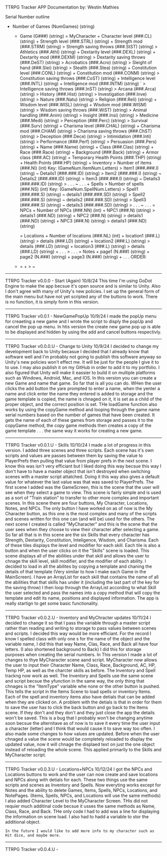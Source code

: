 TTRPG Tracker APP Documentation
by: Westin Mathies

Serial Number outline
* Number of Games (NumGames) (string)
	- Game (G###) (string)
		 = MyCharacter
			+ Character level (###.CL) (string)
			+ Strength level (###.STRL) (string)
			+ Strength mod (###.STRM) (string)
				> Strength saving throws (###.StST) (string)
				> Athletics (###.Athl) (string)
			+ Dextarity level (###.DEXL) (string)
			+ Dextarity mod (###.DEXM) (string)
				> Dextarity saving throws (###.DeST) (string)
				> Acrobatics (###.Acro) (string)
				> Sleight of hand (###.Slei) (string)
				> Stealth (###.Stea) (string)
			+ Constitution level (###.CONL) (string)
			+ Constitution mod (###.CONM) (string)
				> Constitution saving throws (###.CoST) (string)
			+ Intelligence level (###.INTL) (string)
			+ Intelligence mod (###.INTM) (string)
`				> Intelligence saving throws (###.InST) (string)
				> Arcana (###.Arca) (string)
				> History (###.Hist) (string)
				> Investigation (###.Inve) (string)
				> Nature (###.Natu) (string)
				> Religion (###.Reli) (string)
			+ Wisdom level (###.WISL) (string)
			+ Wisdom mod (###.WISM) (string)
				> Wisdom saving throws (###.WiST) (string)
				> Animal handling (###.Anim) (string)
				> Insight (###.Insi) (string)
				> Medicine (###.Medi) (string)
				> Perception (###.Perc) (string)
				> Survival (###.Surv) (string)
			+ Charisma level (###.CHAL) (string)
			+ Charisma mod (###.CHAM) (string)
				> Charisma saving throws (###.ChST) (string)
				> Deception (###.Dece) (string)
				> Intimidation (###.Inti) (string)
				> Performance (###.Perf) (string)
				> Persuasion (###.Pers) (string)
			+ Name (###.Name) (string)
			+ Class (###.Clas) (string)
			+ Race (###.Race) (string)
			+ Background (###.Back) (string)
			+ Armor class (###.AC) (string)
			+ Temporary Health Points (###.THP) (string)
			+ Health Points (###.HP) (string)
			+ Inventory
				> Number of items (###.NI) (int)
Key: (GameNum.ItemNum.Letters)
				> Item1 (###.###.I) (string)
					~ Details1 (###.###.ID) (string)
				> Item2 (###.###.I) (string)
					~ Details2 (###.###.ID) (string)
				> Item3 (###.###.I) (string)
					~ Details3 (###.###.ID) (string)
				> . . .
					~ . . .
			+ Spells
				> Number of spells (###.NS) (int)
Key: (GameNum.SpellNum.Letters)
				> Spell1 (###.###.S) (string)
					~ details1 (###.###.SD) (string)
				> Spell2 (###.###.S) (string)
					~ details2 (###.###.SD) (string)
				> Spell3 (###.###.S) (string)
					~ details3 (###.###.SD) (string)
				> . . .
					~ . . .
		= NPCs
			+ Number of NPCs (###.NN) (int)
			+ NPC1 (###.N) (string)
				> details1 (###.ND) (string)
			+ NPC2 (###.N) (string)
				> details1 (###.ND) (string)
			+ NPC3 (###.N) (string)
				> details1 (###.ND) (string)

		= Locations
			+ Number of locations (###.NL) (int)
			+ location1 (###.L) (string)
				> details (###.LD) (string)
			+ location2 (###.L) (string)
				> details (###.LD) (string)
			+ location3 (###.L) (string)
				> details (###.LD) (string)
			+ . . .
				> . . .
		= Notes
			+ page1 (N.###) (string)
			+ page2 (N.###) (string)
			+ page3 (N.###) (string)
			+ . . .
ORDER:
    -
        =
            +
                >
                    ~
___________________________________________________________________________________________________________________________________________________________________________________________
TTRPG Tracker v0.0.0 - Start (Again)
10/8/24
	This time I'm using GoDot Engine to make the app becsue it's open source and is similar to Unity. Also I
	don't agree with many of Unity's new policies.
	I set up the general form of the main menu but have not yet scripted any of the buttons to work. There is no
	function, it is simply form in this version.
___________________________________________________________________________________________________________________________________________________________________________________________
TTRPG Tracker v0.0.1 - NewGamePopUp
10/9/24
	I made the popUp menu for creaeting a new game and I wrote the script to disply the popUp and cancel the pop
	up menu. In htis version the create new game pop up is able to be displayed and hidden by using the add and
	cancel buttons respectivly.
___________________________________________________________________________________________________________________________________________________________________________________________
TTRPG Tracker v0.0.0.U - Change to Unity
10/9/24
	I decided to change my development back to Unity becasue I decided that I already know that software well and
	I'm probably not going to publish this software anyway so Unity's new policies won't effect me. It will be
	just for the people I give it to to use. I may also publish it on my GitHub in order to add it to my
	portfolio. I also figured that Unity will make it eassier to build it on multiple platforms such as Windows,
	Android, Mac, and IOS.
	In this version you can create a new Game and name that game. So far that is all you can do. WHen the user
	clicks the add button the yare prompted to enter a name, when the yenter a name and click enter the name they
	entered is added to storage and the game template is copied, the name is chnaged on it, it is set as a child
	of the proper object, and the correct position is set.
	THe loadGame function also works by using the copyGame method and looping through the game name serial numbers
	based on the number of games that have been created. It gets the name of each of these games from storage and
	passes it to the copyGame method, the copy game methods then creates a copy of the game template . . . the
	same way it works for creating a new game.
___________________________________________________________________________________________________________________________________________________________________________________________
TTRPG Tracker v0.0.1.U - Skills
10/10/24
	I made a lot of progress in this version. I added three scenes and three scripts. Each scene has it's own
	scripts and values are passes between them by saving the value to PlayerPrefs then pulling that value from
	player prefs in the next scene. I know this was isn't very efficiant but I liked doing this way becsue this
	way I don't have to have a master object that isn't destroyed when switching scenes with a master script
	attatched. Doing it this way also gives a default value for whatever the last value was that was saved to
	PlayerPrefs.
	The first scene I added was the GameScreen, this is the scene that the user will see when they select a game
	to view. This scene is fairly simple and is used as a sort of "Train station" to transfer to other more
	complex and important scenes. In this scene there are four buttons, My Character, Locations, Notes, and NPCs.
	The only button I have worked on as of now is the My Character button, as this one is the most complex and
	many of the scripts and scenes written for this one can (and will be) used for the others. The next scene I
	created is called "MyCharacter" and this is the scene that the user sees when they choose to view their
	character after selecting a game. So far all that is in this scene are the six Skills that every character has
	 Strength, Dextarity, Constitution, Inteligence, Wisdom, and Charisma. Each of these tiles displays the level
	and modifier for each skill. Each tile is also a button and when the user clicks on it the "Skills" scene is
	loaded. This scene displays all of the abilities under that skill and allows the user to chnage the skill
	level, skill modifier, and the modifier of each ability. I decided to load in all the abilites by copying a
	template and chaning the details of that template (Very similar to how I make each Game in the MainScreen). I
	have an ArrayList for each skill that contains the name of all the abilities that that skills has under it
	(including the last part of the key for the saving throw) I then loop through the ArrayList according to what
	Skill the user selected and pass the names into a copy method that will copy the template and edit its name,
	positions and displayed information. The app is really startign to get some basic functionality.
___________________________________________________________________________________________________________________________________________________________________________________________
TTRPG Tracker v0.0.2.U - Inventory and MyChracter updates
10/11/24
	I decided to change it so that I pass the variable through a master script rather than reading and writing to
	storage to pass values between scenes and scripts. I decided this way would be more efficiant.
	For the record I know I spelled class with only one s for the name of the object and the variable name, I did
	this that way Name, Clas, Race, and Back all have four letters. (I also shortened background to Back) I did
	this for storage purposes when creating the serial numbers.
	In This version I made a lot of changes to thye MyCharacter scene aand script. MyCharacter now allows the
	user to input their Character Name, Class, Race, Background, AC, HP, Temp HP, as well as the charcter skills
	as before. The Inventory and Spell trackng now work as well. The Inventory and Spells use the same scene and
	script becsue the yfunction in the same way, the only thing that chnages is the "ItemType" variable whe none
	or the other button is pushed. This tells the script in the Items Scene to load spells or inventory Items.
	Each of the spell and inventory items also have detials that can be added when they are clicked on.
	A problem with the detials is that in order for them to save the user has to click the back button and go back
	to the Items scene. If they don't and they don't and they just close the app the details won't be saved. This
	is a bug that I probably won't be changing anytime soon becsue the alternitave as of now is to save it
	every time the user input a character (letter) and I think that would cause it to save way too often.
	I also made some changes to how values are updated. Before when the user chnaged a value the scene would be
	completely reloaded to display the updated value, now it will chnage the displaed text on just the one object
	instead of reloading the whole scene. This applied primarily to the Skills and MyCharacter script.
___________________________________________________________________________________________________________________________________________________________________________________________
TTRPG Tracker v0.0.3.U - Locations+NPCs
10/12/24
	I got the NPCs and Locations buttons to work and the user can now create and save locations and NPCs along
	with detials for each. These two things use the same scripts and scenes as Inventory and Spells.
	Now everyting works except for Notes and the ability to delete Games, Items, Spells, NPCs, Locations, and
	NotePages. (Items, Spells, NPCs, and Locations will use the same methods)
	I also added Character Level to the MyCharacter Screen. THis did not requier much additinal code becsue it
	usses the same methods as Name, Class, Race, and Back. THe only code I had to add was a line for displaying
	the information on scene load. I also had to hadd a variable to stor the additional object.
	
	In the future I would like to add more info to my character such as Hit dice, and maybe more.
___________________________________________________________________________________________________________________________________________________________________________________________
TTRPG Tracker v0.0.4.U - 



